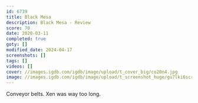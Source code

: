 ```yaml
---
id: 6739
title: Black Mesa
description: Black Mesa - Review
score: 70
date: 2020-03-11
completed: true
goty: []
modified_date: 2024-04-17
screenshots: []
tags: []
videos: []
cover: //images.igdb.com/igdb/image/upload/t_cover_big/co20n4.jpg
image: //images.igdb.com/igdb/image/upload/t_screenshot_huge/gu7lki6scr6j1b5xzbim.jpg
---
```

Conveyor belts. Xen was way too long.
